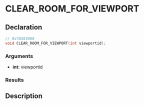 # CLEAR_ROOM_FOR_VIEWPORT

## Declaration
```cpp
// 0x7A583068
void CLEAR_ROOM_FOR_VIEWPORT(int viewportid);
```

### Arguments
- **int:** viewportid

### Results

## Description
